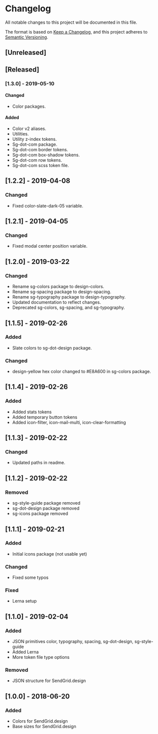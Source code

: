 # Changelog
All notable changes to this project will be documented in this file.

The format is based on [Keep a Changelog](https://keepachangelog.com/en/1.0.0/),
and this project adheres to [Semantic Versioning](https://semver.org/spec/v2.0.0.html).

## [Unreleased]

## [Released]
### [1.3.0] - 2019-05-10
#### Changed
- Color packages.

#### Added
- Color v2 aliases.
- Utilities.
- Utility z-index tokens.
- Sg-dot-com package.
- Sg-dot-com border tokens.
- Sg-dot-com box-shadow tokens.
- Sg-dot-com row tokens.
- Sg-dot-com scss token file.

## [1.2.2] - 2019-04-08
### Changed
- Fixed color-slate-dark-05 variable.

## [1.2.1] - 2019-04-05
### Changed
- Fixed modal center position variable.

## [1.2.0] - 2019-03-22
### Changed
- Rename sg-colors package to design-colors.
- Rename sg-spacing package to design-spacing.
- Rename sg-typography package to design-typography.
- Updated documentation to reflect changes.
- Deprecated sg-colors, sg-spacing, and sg-typography.

## [1.1.5] - 2019-02-26
### Added
- Slate colors to sg-dot-design package.

### Changed
- design-yellow hex color changed to #E8A600 in sg-colors package.

## [1.1.4] - 2019-02-26
### Added
- Added stats tokens
- Added temporary button tokens
- Added icon-filter, icon-mail-multi, icon-clear-formatting

## [1.1.3] - 2019-02-22
### Changed
- Updated paths in readme.

## [1.1.2] - 2019-02-22
### Removed
- sg-style-guide package removed
- sg-dot-design package removed
- sg-icons package removed

## [1.1.1] - 2019-02-21
### Added
- Initial icons package (not usable yet)

### Changed
- Fixed some typos

### Fixed
- Lerna setup

## [1.1.0] - 2019-02-04
### Added
- JSON primitives color, typography, spacing, sg-dot-design, sg-style-guide
- Added Lerna
- More token file type options

### Removed
- JSON structure for SendGrid.design

## [1.0.0] - 2018-06-20
### Added
- Colors for SendGrid.design
- Base sizes for SendGrid.design

